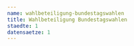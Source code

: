 ```yaml
---
name: wahlbeteiligung-bundestagswahlen
title: Wahlbeteiligung Bundestagswahlen
staedte: 1
datensaetze: 1
---
```

